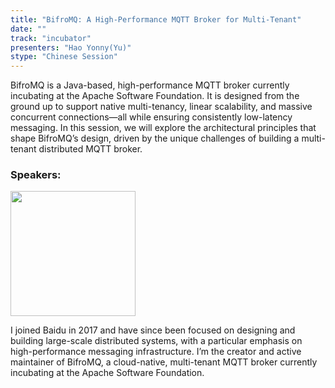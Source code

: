 ```yaml
---
title: "BifroMQ: A High-Performance MQTT Broker for Multi-Tenant"
date: ""
track: "incubator"
presenters: "Hao Yonny(Yu)"
stype: "Chinese Session"
--- 
```


BifroMQ is a Java-based, high-performance MQTT broker currently incubating at the Apache Software Foundation. It is designed from the ground up to support native multi-tenancy, linear scalability, and massive concurrent connections—all while ensuring consistently low-latency messaging.
In this session, we will explore the architectural principles that shape BifroMQ’s design, driven by the unique challenges of building a multi-tenant distributed MQTT broker.

### Speakers:

<img src="https://sessionize.com/image/0094-400o400o1-RDjUe8M4DMe6r3yxEKKAk7.jpg" width="200" /><br/>

I joined Baidu in 2017 and have since been focused on designing and building large-scale distributed systems, with a particular emphasis on high-performance messaging infrastructure. I’m the creator and active maintainer of BifroMQ, a cloud-native, multi-tenant MQTT broker currently incubating at the Apache Software Foundation.